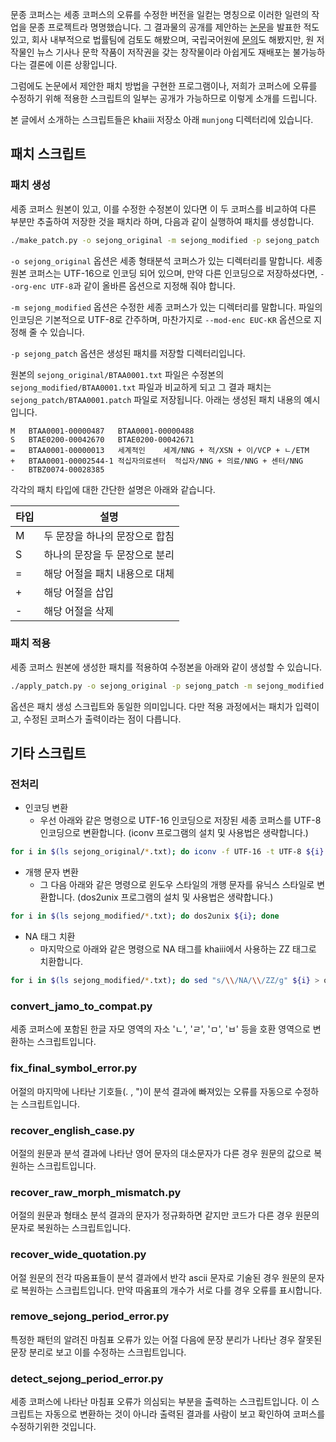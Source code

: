 문종 코퍼스는 세종 코퍼스의 오류를 수정한 버전을 일컫는 명칭으로 이러한 일련의 작업을 문종 프로젝트라 명명했습니다. 그 결과물의 공개를 제안하는 [논문](http://www.ndsl.kr/ndsl/search/detail/article/articleSearchResultDetail.do?cn=NPAP12638876)을 발표한 적도 있고, 회사 내부적으로 법률팀에 검토도 해봤으며, 국립국어원에 [문의](https://ithub.korean.go.kr/user/member/memberQnaView.do?boardSeq=7&articleSeq=94)도 해봤지만, 원 저작물인 뉴스 기사나 문학 작품이 저작권을 갖는 창작물이라 아쉽게도 재배포는 불가능하다는 결론에 이른 상황입니다.

그럼에도 논문에서 제안한 패치 방법을 구현한 프로그램이나, 저희가 코퍼스에 오류를 수정하기 위해 적용한 스크립트의 일부는 공개가 가능하므로 이렇게 소개를 드립니다.

본 글에서 소개하는 스크립트들은 khaiii 저장소 아래 `munjong` 디렉터리에 있습니다.


패치 스크립트
----

### 패치 생성

세종 코퍼스 원본이 있고, 이를 수정한 수정본이 있다면 이 두 코퍼스를 비교하여 다른 부분만 추출하여 저장한 것을 패치라 하며, 다음과 같이 실행하여 패치를 생성합니다.

```bash
./make_patch.py -o sejong_original -m sejong_modified -p sejong_patch
```

`-o sejong_original` 옵션은 세종 형태분석 코퍼스가 있는 디렉터리를 말합니다. 세종 원본 코퍼스는 UTF-16으로 인코딩 되어 있으며, 만약 다른 인코딩으로 저장하셨다면, `--org-enc UTF-8`과 같이 올바른 옵션으로 지정해 줘야 합니다.

`-m sejong_modified` 옵션은 수정한 세종 코퍼스가 있는 디렉터리를 말합니다. 파일의 인코딩은 기본적으로 UTF-8로 간주하며, 마찬가지로 `--mod-enc EUC-KR` 옵션으로 지정해 줄 수 있습니다.

`-p sejong_patch` 옵션은 생성된 패치를 저장할 디렉터리입니다.

원본의 `sejong_original/BTAA0001.txt` 파일은 수정본의 `sejong_modified/BTAA0001.txt` 파일과 비교하게 되고 그 결과 패치는 `sejong_patch/BTAA0001.patch` 파일로 저장됩니다. 아래는 생성된 패치 내용의 예시입니다.

```
M	BTAA0001-00000487	BTAA0001-00000488
S	BTAE0200-00042670	BTAE0200-00042671
=	BTAA0001-00000013	세계적인    세계/NNG + 적/XSN + 이/VCP + ㄴ/ETM
+	BTAA0001-00002544-1	적십자의료센터  적십자/NNG + 의료/NNG + 센터/NNG
-	BTBZ0074-00028385
```

각각의 패치 타입에 대한 간단한 설명은 아래와 같습니다.

타입 | 설명
----|----
 M  | 두 문장을 하나의 문장으로 합침 
 S  | 하나의 문장을 두 문장으로 분리
 =  | 해당 어절을 패치 내용으로 대체
 \+ | 해당 어절을 삽입
 \- | 해당 어절을 삭제


### 패치 적용

세종 코퍼스 원본에 생성한 패치를 적용하여 수정본을 아래와 같이 생성할 수 있습니다.

```bash
./apply_patch.py -o sejong_original -p sejong_patch -m sejong_modified
```

옵션은 패치 생성 스크립트와 동일한 의미입니다. 다만 적용 과정에서는 패치가 입력이고, 수정된 코퍼스가 출력이라는 점이 다릅니다.


기타 스크립트
----

### 전처리

* 인코딩 변환
  - 우선 아래와 같은 명령으로 UTF-16 인코딩으로 저장된 세종 코퍼스를 UTF-8 인코딩으로 변환합니다. (iconv 프로그램의 설치 및 사용법은 생략합니다.)

```bash
for i in $(ls sejong_original/*.txt); do iconv -f UTF-16 -t UTF-8 ${i} > sejong_modified/$(basename ${i}); done
```

* 개행 문자 변환
  - 그 다음 아래와 같은 명령으로 윈도우 스타일의 개행 문자를 유닉스 스타일로 변환합니다. (dos2unix 프로그램의 설치 및 사용법은 생략합니다.)

```bash
for i in $(ls sejong_modified/*.txt); do dos2unix ${i}; done
```

* NA 태그 치환
  - 마지막으로 아래와 같은 명령으로 NA 태그를 khaiii에서 사용하는 ZZ 태그로 치환합니다.

```bash
for i in $(ls sejong_modified/*.txt); do sed "s/\\/NA/\\/ZZ/g" ${i} > output/$(basename ${i}); done
```


### convert_jamo_to_compat.py

세종 코퍼스에 포함된 한글 자모 영역의 자소 'ㄴ', 'ㄹ', 'ㅁ', 'ㅂ' 등을 호환 영역으로 변환하는 스크립트입니다.


### fix_final_symbol_error.py

어절의 마지막에 나타난 기호들(. , ")이 분석 결과에 빠져있는 오류를 자동으로 수정하는 스크립트입니다.


### recover_english_case.py

어절의 원문과 분석 결과에 나타난 영어 문자의 대소문자가 다른 경우 원문의 값으로 복원하는 스크립트입니다.


### recover_raw_morph_mismatch.py

어절의 원문과 형태소 분석 결과의 문자가 정규화하면 같지만 코드가 다른 경우 원문의 문자로 복원하는 스크립트입니다.


### recover_wide_quotation.py

어절 원문의 전각 따옴표들이 분석 결과에서 반각 ascii 문자로 기술된 경우 원문의 문자로 복원하는 스크립트입니다. 만약 따옴표의 개수가 서로 다를 경우 오류를 표시합니다.


### remove_sejong_period_error.py

특정한 패턴의 알려진 마침표 오류가 있는 어절 다음에 문장 분리가 나타난 경우 잘못된 문장 분리로 보고 이를 수정하는 스크립트입니다.


### detect_sejong_period_error.py

세종 코퍼스에 나타난 마침표 오류가 의심되는 부분을 출력하는 스크립트입니다. 이 스크립트는 자동으로 변환하는 것이 아니라 출력된 결과를 사람이 보고 확인하여 코퍼스를 수정하기위한 것입니다.
